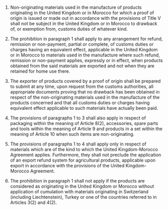 1. Non-originating materials used in the manufacture of products originating in the United Kingdom or in Morocco for which a proof of origin is issued or made out in accordance with the provisions of Title V shall not be subject in the United Kingdom or in Morocco to drawback of, or exemption from, customs duties of whatever kind.

2.  The prohibition in paragraph 1 shall apply to any arrangement for refund, remission or non-payment, partial or complete, of customs duties or charges having an equivalent effect, applicable in the United Kingdom or in Morocco to materials used in the manufacture where such refund, remission or non-payment applies, expressly or in effect, when products obtained from the said materials are exported and not when they are retained for home use there.

3.  The exporter of products covered by a proof of origin shall be prepared to submit at any time, upon request from the customs authorities, all appropriate documents proving that no drawback has been obtained in respect of the non-originating materials used in the manufacture of the products concerned and that all customs duties or charges having equivalent effect applicable to such materials have actually been paid.

4.  The provisions of paragraphs 1 to 3 shall also apply in respect of packaging within the meaning of Article 8(2), accessories, spare parts and tools within the meaning of Article 9 and products in a set within the meaning of Article 10 when such items are non-originating.

5.  The provisions of paragraphs 1 to 4 shall apply only in respect of materials which are of the kind to which the United Kingdom-Morocco Agreement applies. Furthermore, they shall not preclude the application of an export refund system for agricultural products, applicable upon export in accordance with the provisions of the United Kingdom-Morocco Agreement.

6.  The prohibition in paragraph 1 shall not apply if the products are considered as originating in the United Kingdom or Morocco without application of cumulation with materials originating in Switzerland (including Liechtenstein), Turkey or one of the countries referred to in Articles 3(2) and 4(2).
